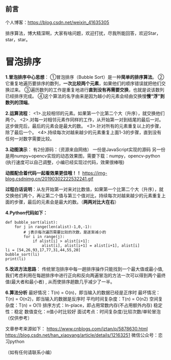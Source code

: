 ## 前言
个人博客：https://blog.csdn.net/weixin_41635305

排序算法，博大精深啊，大家有啥问题，欢迎打扰，尽我所能回答，欢迎Star，star，star。

# 冒泡排序
**1.冒泡排序中心思想**：
①冒泡排序（Bubble Sort）是一种**简单的排序算法**。
②它重复地遍历要排序的数列，**一次比较两个元素**，如果他们的顺序错误就把他们交换过来。
③遍历数列的工作是重复地进行**直到没有再需要交换**，也就是说该数列已经排序完成。
④这个算法的名字由来是因为越小的元素会经由交换慢**慢“浮”到数列的顶端**。


**2.运算流程**：
<1>.比较相邻的元素。如果第一个比第二个大（升序），就交换他们两个。
<2>.对每一对相邻元素作同样的工作，从开始第一对到结尾的最后一对。这步做完后，最后的元素会是最大的数。
<3>.针对所有的元素重复以上的步骤，除了最后一个。
<4>.持续每次对越来越少的元素重复上面1-3的步骤，直到没有任何一对数字需要比较。

**3.动图演示**：
有2份源码：（资源来自网络）
一份是JavaScript实现的源码
另一份是用numpy+opencv实现的动态效果图，需要下载：numpy，opencv-python
(执行速度可以自己调整，小编已经实现过代码，效果很棒哦)

**动图配合着代码一起看效果更佳哦！！**
https://img-blog.csdnimg.cn/20190302222532241.gif

**过程白话说明**：从左开始第一对来对比数值，如果第一个比第二个大（升序），就交换他们两个，再让第二个值与第三个值对比，持续每次对越来越少的元素重复上面的步骤，最后的元素会是最大的数。（**两两对比大在右**）

**4.Python代码如下：**
```
def bubble_sort(alist):
    for j in range(len(alist)-1,0,-1):
        # j表示每次遍历需要比较的次数，是逐渐减小的
        for i in range(j):
            if alist[i] > alist[i+1]:
                alist[i], alist[i+1] = alist[i+1], alist[i]
li = [54,26,93,17,77,31,44,55,20]
bubble_sort(li)
print(li)
```


**5.改进方法思路**：
传统冒泡排序中每一趟排序操作只能找到一个最大值或最小值,我们考虑利用在每趟排序中进行正向和反向两遍冒泡的方法一次可以得到两个最终值(最大者和最小者) , 从而使排序趟数几乎减少了一半。


**6.算法分析**
最好情况：T(n) = O(n)，即当输入的数据已经是正序时
最坏情况：T(n) = O(n2)，即当输入的数据是反序时
平均时间复杂度：T(n) = O(n2)
空间复杂度：T(n) = O(1)
排序方式：In-place，即占用常数内存(不占用额外内存)
稳定性：稳定
数值变化：n值小时比较好
面试考点：时间复杂度/比较次数/单轮冒泡（仅供参考）



文章参考来源如下：
https://www.cnblogs.com/jztan/p/5878630.html
https://blog.csdn.net/han_xiaoyang/article/details/12163251
微信公众号：恋习python

（如有任何请联系小编）
